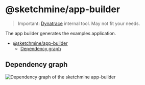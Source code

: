 # @sketchmine/app-builder

> Important: [Dynatrace](https://www.dynatrace.com/) internal tool. May not fit your needs.

The app builder generates the examples application.

- [@sketchmine/app-builder](#sketchmineapp-builder)
  - [Dependency graph](#dependency-graph)

## Dependency graph

![Dependency graph of the sketchmine app-builder](https://dt-cdn.net/images/app-builder-3920-26893ebb1b.png)
